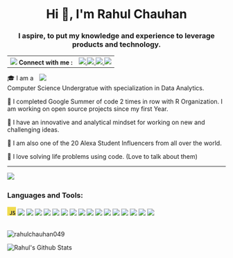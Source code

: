 <h1 align="center">Hi 👋, I'm Rahul Chauhan</h1>
<h3 align="center">I aspire, to put my knowledge and experience to leverage products and technology.


</h3>

<table align="center">
 <th> <img src="https://github.com/TheDudeThatCode/TheDudeThatCode/blob/master/Assets/Hi.gif" width="29px"/> Connect with me  :</th>
  <td>
   <a href="https://www.linkedin.com/in/rahul-chauhan049/" class="pics"><img src="https://user-images.githubusercontent.com/56452820/132254880-375d3383-f227-4920-a94b-e567592268f8.png" height="47vh">  </a>
     <a href="https://twitter.com/calledRahul" class="pics"><img src="https://www.seekpng.com/png/detail/351-3516255_png-file-svg-twitter-icon-white-square.png" height="47vh">  </a>
  <a href="https://mail.google.com/mail/?view=cm&fs=1&tf=1&to=rahul.chauhan049@gmail.com" class="pics"><img src="https://user-images.githubusercontent.com/56452820/132254868-4afe403c-0c88-4023-86c5-23ef0ec7a3f7.png" height="47vh">
    <a href="https://techtalks-wm.blogspot.com/" class="pics">
    <img src="https://encrypted-tbn0.gstatic.com/images?q=tbn:ANd9GcRJG8PvowngEuuNcrhT38Di7xI4IB1Q_r6nGw&usqp=CAU" height="47vh"></td>
    </table>
 
<img src="https://i.poweredtemplates.com/i/cl/00/682/ppt_animation_332.gif" width="430" align='right'>



:mortar_board: I am a Computer Science Undergratue with specialization in Data Analytics. 

:see_no_evil: I completed Google Summer of code 2 times in row with R Organization. I am working on open source projects since my first Year.

🌱 I have an innovative and analytical mindset for working on new and challenging ideas.

:eyes: I am also one of the 20 Alexa Student Influencers from all over the world.

:frog: I love solving life problems using code. (Love to talk about them)


------
<IMG SRC="https://github-readme-stats.vercel.app/api/top-langs/?username=rahulchauhan049&theme=blue-green&&layout=compact">
 
  
  
  
  <h3 align="left">Languages and Tools:</h3>
<code><img height="20" src="https://raw.githubusercontent.com/github/explore/80688e429a7d4ef2fca1e82350fe8e3517d3494d/topics/javascript/javascript.png"></code>
<code><img height="20" src="https://cdn3.iconfinder.com/data/icons/logos-and-brands-adobe/512/267_Python-512.png"></code> 
<code><img height="20" src="https://cdn.iconscout.com/icon/free/png-512/c-programming-569564.png"></code> 
<code><img height="20" src="https://cdn.iconscout.com/icon/free/png-512/php-27-226042.png"></code> 
<code><img height="20" src="https://e7.pngegg.com/pngimages/840/443/png-clipart-html-5-logo-web-development-html-css3-canvas-element-web-design-w3c-html5-logo-miscellaneous-text-thumbnail.png"></code>
<code><img height="20" src="https://mccarter.gallerycdn.vsassets.io/extensions/mccarter/start-git-bash/1.2.1/1499505567572/Microsoft.VisualStudio.Services.Icons.Default"></code>
<code><img height="20" src="https://www.r-project.org/logo/Rlogo.png"></code>
<code><img height="20" src="https://www.docker.com/sites/default/files/d8/2019-07/Moby-logo.png"></code>
<code><img height="20" src="https://cdn.iconscout.com/icon/free/png-256/react-1-282599.png"></code> 
<code><img height="20" src="https://encrypted-tbn0.gstatic.com/images?q=tbn:ANd9GcSTCxVvmk61dnihi9bEfgmV6gatFih8ZuLu7qMOxPpirUCK12JPSWg1SJsOpfxqeZIpZ7c&usqp=CAU"></code>
<code><img height="20" src="https://w7.pngwing.com/pngs/190/922/png-transparent-kubernetes-docker-devops-lxc-mongodb-github-blue-logo-symmetry-thumbnail.png"></code> 
<code><img height="20" src="https://cdn.iconscout.com/icon/free/png-256/redux-3629610-3032308.png"></code>
<code><img height="20" src="https://www.pngitem.com/pimgs/m/385-3850359_icon-mongodb-logo-hd-png-download.png"></code> 
<code><img height="20" src="https://cdn.iconscout.com/icon/free/png-256/redis-83994.png"></code>
<code><img height="20" src="https://styles.redditmedia.com/t5_2uakt/styles/communityIcon_fmttas2xiy351.png"></code> 
<code><img height="20" src="https://www.pinclipart.com/picdir/middle/182-1822158_debugger-for-electron-next-js-examples-clipart.png"></code>
<code><img height="20" src="https://user-images.githubusercontent.com/30949385/58746251-e0446a00-8479-11e9-9396-4829edcf6afa.png"></code>
  
  
 
  
<br/>
</br>
   
  <p align="left"> <img src="https://komarev.com/ghpvc/?username=rahulchauhan049&label=Profile%20views&color=0e75b6&style=flat" alt="rahulchauhan049" /> </p>



  ![Rahul's Github Stats](https://github-readme-stats.vercel.app/api?username=rahulchauhan049&count_private=true&show_icons=true&theme=radical)
  

